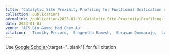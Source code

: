 ```yaml
---
title: "Catalytic Site Proximity Profiling for Functional Unification of Sequence-Diverse Radical S-Adenosylmethionine Enzymes"
collection: publications
permalink: /publication/2023-01-01-Catalytic-Site-Proximity-Profiling-for-Functional-Unification-of-Sequence-Diverse-Radical-S-Adenosylmethionine-Enzymes
date: 2023-01-01
venue: 'ACS Bio &amp; Med Chem Au'
citation: ' Timothy Precord,  Sangeetha Ramesh,  Shravan Dommaraju,  Lonnie Harris,  Bryce Kille,  Douglas Mitchell, &quot;Catalytic Site Proximity Profiling for Functional Unification of Sequence-Diverse Radical S-Adenosylmethionine Enzymes.&quot; ACS Bio &amp;amp; Med Chem Au, 2023.'
---
```

Use [Google Scholar](https://scholar.google.com/scholar?q=Catalytic+Site+Proximity+Profiling+for+Functional+Unification+of+Sequence+Diverse+Radical+S+Adenosylmethionine+Enzymes){:target="_blank"} for full citation